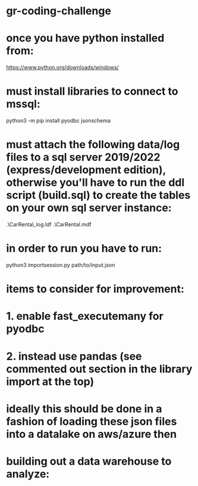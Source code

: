 # gr-coding-challenge

# once you have python installed from: 
https://www.python.org/downloads/windows/

# must install libraries to connect to mssql: 
python3 -m pip install pyodbc jsonschema

# must attach the following data/log files to a sql server 2019/2022 (express/development edition), otherwise you'll have to run the ddl script (build.sql) to create the tables on your own sql server instance: 
.\CarRental_log.ldf
.\CarRental.mdf

# in order to run you have to run: 
python3 importsession.py path/to/input.json


<!--
the input.json file in your car_rental_updated.pdf is broken!

there is a missing comma in the ending session for ABC123 after the timestamp. 
you also mismatched the session id & timestamp for the ABC456 session's end record. the session id was 
nonsense (or applicable to a different session) and the timestamp wasn't in in a unix epoch datetime standard, as it was stored in the session id by mistake. i included the original input_original.json so you can see for yourself. you should review this immediately before sending this out. 

-->


# items to consider for improvement: 
# 1. enable fast_executemany for pyodbc
# 2. instead use pandas (see commented out section in the library import at the top)


# ideally this should be done in a fashion of loading these json files into a datalake on aws/azure then 
# building out a data warehouse to analyze: 

<!--
-load the *.json files into s3
-use aws glue/glue ETL to transform the data into another S3 folder
-create target table in redshift
-use the redshift copy command to load data into the new table for analysis with appropriate fact/definition tables., 
-->
